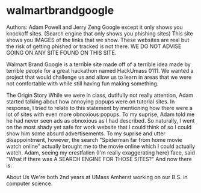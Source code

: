 # walmartbrandgoogle
Authors: Adam Powell and Jerry Zeng
Google except it only shows you knockoff sites. (Search engine that only shows you phishing sites)
This site shows you IMAGES of the links that we show. These websites are real but the risk of getting phished or tracked is not there. WE DO NOT ADVISE GOING ON ANY SITE FOUND ON THIS SITE.


Walmart Brand Google is a terrible site made off of a terrible idea made by terrible people for a great hackathon named HackUmass 0111.
We wanted a project that would challenge us and allow us to learn in areas that we were not comfortable with while still having fun making something.

The Origin Story
While we were in class, dutifully not really attention, Adam started talking about how annoying popups were on tutorial sites. In response, I tried to relate to this statement by mentioning how there were a lot of sites with even more obnoxious popups. To my suprise, Adam told me he had never seen ads as obnoxious as I had described. So naturally, I went on the most shady yet safe for work website that I could think of so I could show him some absurd advertisements. To my suprise and utter disappointment, however, the search "Spiderman far from home movie watch online" actually brought me to the movie online which I could actually watch. Adam, seeing my crestfallen (I'm really exaggerating here) face, said "What if there was A SEARCH ENGINE FOR THOSE SITES?" 
And now there is.

About Us
We're both 2nd years at UMass Amherst working on our B.S. in computer science. 
